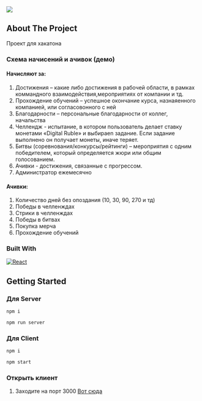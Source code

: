<img src="icon.png" align="center" />

## About The Project

Проект для хакатона

### Схема начисений и ачивок (демо)

#### Начисляют за:

1.	Достижения – какие либо достижения в рабочей области, в рамках коммандного взаимодействия,мероприятиях от компании и тд.
2.	Прохождение обучений – успешное окончание курса, назнаяенного компанией, или согласовонного с ней
3.	Благодарности – персональные благодарности от коллег, начальства
4.	Челлендж - испытание, в котором пользователь делает ставку монетами «Digital Ruble» и выбираеn задание. Если задание выполнено он получает монеты, иначе теряет.
5.	Битвы (соревнования/конкурсы/рейтинги) – мероприятия с одним победителем, который определяется жюри или общим голосованием. 
6.	Ачивки - достижения, связанные с прогрессом.
7.	Администратор ежемесячно

#### Ачивки:
1.	Количество дней без опоздания (10, 30, 90, 270 и тд)
2.	Победы в челленждах
3.	Стрики в челленждах
4.	Победы в битвах
5.	Покупка мерча
6.	Прохождение обучений

### Built With

[![React][React.js]][React-url]

## Getting Started
### Для Server

  ```sh
  npm i
  ```

  ```sh
  npm run server
  ```

  ### Для Client

  ```sh
  npm i
  ```

  ```sh
  npm start
  ```

### Открыть клиент

1. Заходите на порт 3000 [Вот сюда](http://localhost:3000/login)

[React.js]: https://img.shields.io/badge/React-20232A?style=for-the-badge&logo=react&logoColor=61DAFB
[React-url]: https://reactjs.org/
